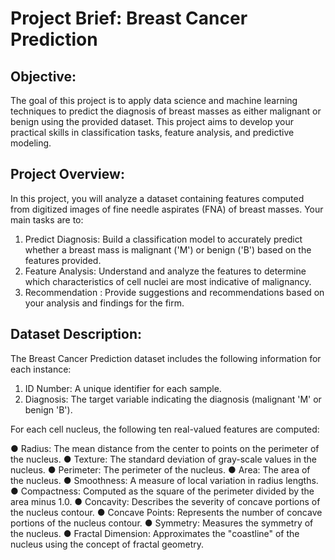 # Project Brief: Breast Cancer Prediction

## Objective:
The goal of this project is to apply data science and machine learning techniques to predict the diagnosis of breast masses as either malignant or benign using the provided dataset. This project aims to develop your practical skills in classification tasks, feature analysis, and predictive modeling.

## Project Overview:
In this project, you will analyze a dataset containing features computed from digitized images of fine needle aspirates (FNA) of breast masses. Your main tasks are to:

1.	Predict Diagnosis: Build a classification model to accurately predict whether a breast mass is malignant ('M') or benign ('B') based on the features provided.
2.	Feature Analysis: Understand and analyze the features to determine which characteristics of cell nuclei are most indicative of malignancy.
3.	Recommendation : Provide suggestions and recommendations based on your analysis and findings for the firm.

## Dataset Description:
The Breast Cancer Prediction dataset includes the following information for each instance:

1.	ID Number: A unique identifier for each sample.
2.	Diagnosis: The target variable indicating the diagnosis (malignant 'M' or benign 'B').

For each cell nucleus, the following ten real-valued features are computed:

●	Radius: The mean distance from the center to points on the perimeter of the nucleus.
●	Texture: The standard deviation of gray-scale values in the nucleus.
●	Perimeter: The perimeter of the nucleus.
●	Area: The area of the nucleus.
●	Smoothness: A measure of local variation in radius lengths.
●	Compactness: Computed as the square of the perimeter divided by the area minus 1.0.
●	Concavity: Describes the severity of concave portions of the nucleus contour.
●	Concave Points: Represents the number of concave portions of the nucleus contour.
●	Symmetry: Measures the symmetry of the nucleus.
●	Fractal Dimension: Approximates the "coastline" of the nucleus using the concept of fractal geometry.

